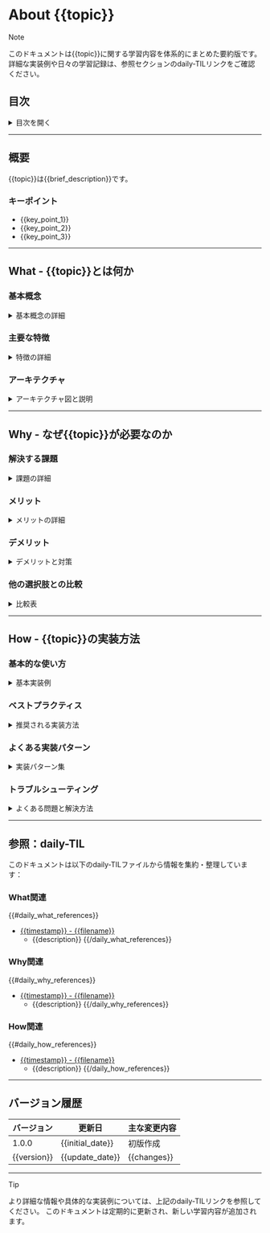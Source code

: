# About {{topic}}
<!-- このファイルは{{topic}}に関する包括的な知識をまとめたものです -->
<!-- daily-TILから重要な内容を抽出・整理し、体系的にまとめています -->

> [!NOTE]
> このドキュメントは{{topic}}に関する学習内容を体系的にまとめた要約版です。
> 詳細な実装例や日々の学習記録は、参照セクションのdaily-TILリンクをご確認ください。

## 目次

<details>
<summary>目次を開く</summary>

- [About {{topic}}](#about-topic)
  - [目次](#目次)
  - [概要](#概要)
    - [キーポイント](#キーポイント)
  - [What - {{topic}}とは何か](#what---topicとは何か)
    - [基本概念](#基本概念)
      - [定義](#定義)
      - [構成要素](#構成要素)
    - [主要な特徴](#主要な特徴)
    - [アーキテクチャ](#アーキテクチャ)
      - [レイヤー構成](#レイヤー構成)
      - [データフロー](#データフロー)
  - [Why - なぜ{{topic}}が必要なのか](#why---なぜtopicが必要なのか)
    - [解決する課題](#解決する課題)
      - [従来の問題点](#従来の問題点)
      - [{{topic}}による解決策](#topicによる解決策)
    - [メリット](#メリット)
      - [ビジネス面のメリット](#ビジネス面のメリット)
      - [技術面のメリット](#技術面のメリット)
    - [デメリット](#デメリット)
    - [他の選択肢との比較](#他の選択肢との比較)
  - [How - {{topic}}の実装方法](#how---topicの実装方法)
    - [基本的な使い方](#基本的な使い方)
      - [セットアップ](#セットアップ)
      - [基本的な実装](#基本的な実装)
      - [実行例](#実行例)
    - [ベストプラクティス](#ベストプラクティス)
      - [1. {{best\_practice\_1}}](#1-best_practice_1)
      - [2. {{best\_practice\_2}}](#2-best_practice_2)
      - [3. {{best\_practice\_3}}](#3-best_practice_3)
    - [よくある実装パターン](#よくある実装パターン)
      - [パターン1: {{pattern\_1\_name}}](#パターン1-pattern_1_name)
      - [パターン2: {{pattern\_2\_name}}](#パターン2-pattern_2_name)
      - [パターン3: {{pattern\_3\_name}}](#パターン3-pattern_3_name)
    - [トラブルシューティング](#トラブルシューティング)
      - [エラー1: {{error\_1}}](#エラー1-error_1)
      - [エラー2: {{error\_2}}](#エラー2-error_2)
      - [エラー3: {{error\_3}}](#エラー3-error_3)
  - [参照：daily-TIL](#参照daily-til)
    - [What関連](#what関連)
    - [Why関連](#why関連)
    - [How関連](#how関連)
  - [バージョン履歴](#バージョン履歴)

</details>

---

## 概要

{{topic}}は{{brief_description}}です。

### キーポイント

- {{key_point_1}}
- {{key_point_2}}
- {{key_point_3}}

---

## What - {{topic}}とは何か

### 基本概念

<details>
<summary>基本概念の詳細</summary>

{{basic_concept_description}}

#### 定義

{{definition}}

#### 構成要素

1. **{{component_1}}**
   - {{component_1_description}}

2. **{{component_2}}**
   - {{component_2_description}}

3. **{{component_3}}**
   - {{component_3_description}}

</details>

### 主要な特徴

<details>
<summary>特徴の詳細</summary>

1. **{{feature_1}}**
   - {{feature_1_description}}
   - 利点: {{feature_1_advantage}}

2. **{{feature_2}}**
   - {{feature_2_description}}
   - 利点: {{feature_2_advantage}}

3. **{{feature_3}}**
   - {{feature_3_description}}
   - 利点: {{feature_3_advantage}}

</details>

### アーキテクチャ

<details>
<summary>アーキテクチャ図と説明</summary>

```
{{architecture_diagram}}
```

#### レイヤー構成

- **{{layer_1}}**: {{layer_1_description}}
- **{{layer_2}}**: {{layer_2_description}}
- **{{layer_3}}**: {{layer_3_description}}

#### データフロー

1. {{data_flow_step_1}}
2. {{data_flow_step_2}}
3. {{data_flow_step_3}}

</details>

---

## Why - なぜ{{topic}}が必要なのか

### 解決する課題

<details>
<summary>課題の詳細</summary>

#### 従来の問題点

1. **{{problem_1}}**
   - 影響: {{problem_1_impact}}
   - 例: {{problem_1_example}}

2. **{{problem_2}}**
   - 影響: {{problem_2_impact}}
   - 例: {{problem_2_example}}

#### {{topic}}による解決策

- {{solution_1}}
- {{solution_2}}
- {{solution_3}}

</details>

### メリット

<details>
<summary>メリットの詳細</summary>

#### ビジネス面のメリット

1. **コスト削減**
   - {{cost_reduction_detail}}

2. **生産性向上**
   - {{productivity_improvement_detail}}

3. **スケーラビリティ**
   - {{scalability_detail}}

#### 技術面のメリット

1. **{{technical_merit_1}}**
   - {{technical_merit_1_detail}}

2. **{{technical_merit_2}}**
   - {{technical_merit_2_detail}}

</details>

### デメリット

<details>
<summary>デメリットと対策</summary>

| デメリット | 影響 | 対策 |
|-----------|------|------|
| {{demerit_1}} | {{demerit_1_impact}} | {{demerit_1_mitigation}} |
| {{demerit_2}} | {{demerit_2_impact}} | {{demerit_2_mitigation}} |
| {{demerit_3}} | {{demerit_3_impact}} | {{demerit_3_mitigation}} |

</details>

### 他の選択肢との比較

<details>
<summary>比較表</summary>

| 項目 | {{topic}} | {{alternative_1}} | {{alternative_2}} |
|------|-----------|------------------|------------------|
| コスト | {{topic_cost}} | {{alt1_cost}} | {{alt2_cost}} |
| 学習曲線 | {{topic_learning}} | {{alt1_learning}} | {{alt2_learning}} |
| パフォーマンス | {{topic_performance}} | {{alt1_performance}} | {{alt2_performance}} |
| エコシステム | {{topic_ecosystem}} | {{alt1_ecosystem}} | {{alt2_ecosystem}} |

</details>

---

## How - {{topic}}の実装方法

### 基本的な使い方

<details>
<summary>基本実装例</summary>

#### セットアップ

```{{language}}
{{setup_code}}
```

#### 基本的な実装

```{{language}}
{{basic_implementation_code}}
```

#### 実行例

```bash
{{execution_example}}
```

</details>

### ベストプラクティス

<details>
<summary>推奨される実装方法</summary>

#### 1. {{best_practice_1}}

```{{language}}
{{best_practice_1_code}}
```

**理由**: {{best_practice_1_reason}}

#### 2. {{best_practice_2}}

```{{language}}
{{best_practice_2_code}}
```

**理由**: {{best_practice_2_reason}}

#### 3. {{best_practice_3}}

- {{best_practice_3_point_1}}
- {{best_practice_3_point_2}}
- {{best_practice_3_point_3}}

</details>

### よくある実装パターン

<details>
<summary>実装パターン集</summary>

#### パターン1: {{pattern_1_name}}

**用途**: {{pattern_1_use_case}}

```{{language}}
{{pattern_1_code}}
```

#### パターン2: {{pattern_2_name}}

**用途**: {{pattern_2_use_case}}

```{{language}}
{{pattern_2_code}}
```

#### パターン3: {{pattern_3_name}}

**用途**: {{pattern_3_use_case}}

```{{language}}
{{pattern_3_code}}
```

</details>

### トラブルシューティング

<details>
<summary>よくある問題と解決方法</summary>

#### エラー1: {{error_1}}

**原因**: {{error_1_cause}}
**解決方法**:

```{{language}}
{{error_1_solution}}
```

#### エラー2: {{error_2}}

**原因**: {{error_2_cause}}
**解決方法**:

```{{language}}
{{error_2_solution}}
```

#### エラー3: {{error_3}}

**原因**: {{error_3_cause}}
**解決方法**:

```{{language}}
{{error_3_solution}}
```

</details>

---

## 参照：daily-TIL

このドキュメントは以下のdaily-TILファイルから情報を集約・整理しています：

### What関連

{{#daily_what_references}}
- [{{timestamp}} - {{filename}}]({{filepath}})
  - {{description}}
{{/daily_what_references}}

### Why関連

{{#daily_why_references}}
- [{{timestamp}} - {{filename}}]({{filepath}})
  - {{description}}
{{/daily_why_references}}

### How関連

{{#daily_how_references}}
- [{{timestamp}} - {{filename}}]({{filepath}})
  - {{description}}
{{/daily_how_references}}

---

## バージョン履歴

| バージョン | 更新日 | 主な変更内容 |
|-----------|---------|-------------|
| 1.0.0 | {{initial_date}} | 初版作成 |
| {{version}} | {{update_date}} | {{changes}} | 

---

> [!TIP]
> より詳細な情報や具体的な実装例については、上記のdaily-TILリンクを参照してください。
> このドキュメントは定期的に更新され、新しい学習内容が追加されます。

